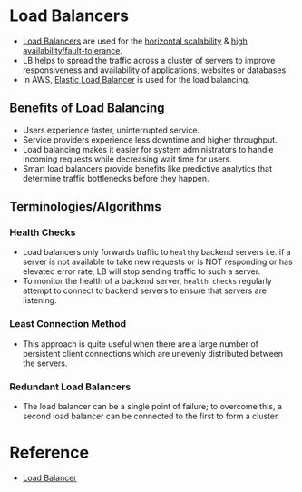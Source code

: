 
# Load Balancers
- [Load Balancers](https://github.com/ema2159/Grokking-System-Design-Interview-Quizzes/blob/master/Quizzes/Load%20Balancer.org) are used for the [horizontal scalability](Readme.md) & [high availability/fault-tolerance](../Reliability/HighAvailability.md).
- LB helps to spread the traffic across a cluster of servers to improve responsiveness and availability of applications, websites or databases.
- In AWS, [Elastic Load Balancer](../../../2_AWSComponents/1_NetworkingAndContentDelivery/ElasticLoadBalancer/Readme.md) is used for the load balancing.

## Benefits of Load Balancing
- Users experience faster, uninterrupted service.
- Service providers experience less downtime and higher throughput.
- Load balancing makes it easier for system administrators to handle incoming requests while decreasing wait time for users.
- Smart load balancers provide benefits like predictive analytics that determine traffic bottlenecks before they happen.

## Terminologies/Algorithms

### Health Checks 
- Load balancers only forwards traffic to `healthy` backend servers i.e. if a server is not available to take new requests or is NOT responding or has elevated error rate, LB will stop sending traffic to such a server. 
- To monitor the health of a backend server, `health checks` regularly attempt to connect to backend servers to ensure that servers are listening.

### Least Connection Method
- This approach is quite useful when there are a large number of persistent client connections which are unevenly distributed between the servers.

### Redundant Load Balancers
- The load balancer can be a single point of failure; to overcome this, a second load balancer can be connected to the first to form a cluster.

# Reference
- [Load Balancer](https://www.educative.io/courses/grokking-the-system-design-interview/3jEwl04BL7Q)